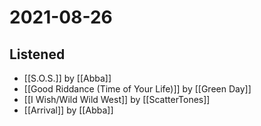 # 2021-08-26

## Listened

- [[S.O.S.]] by [[Abba]]
- [[Good Riddance (Time of Your Life)]] by [[Green Day]]
- [[I Wish/Wild Wild West]] by [[ScatterTones]]
- [[Arrival]] by [[Abba]]